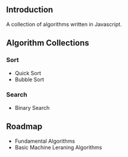 ## Introduction

A collection of algorithms written in Javascript.

## Algorithm Collections
### Sort
 - Quick Sort
 - Bubble Sort

### Search
 - Binary Search

## Roadmap
 - Fundamental Algorithms
 - Basic Machine Leraning Algorithms
